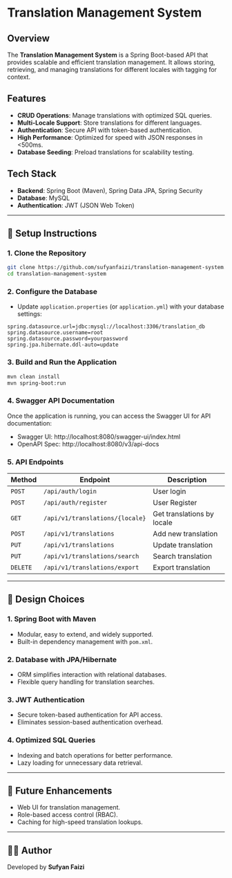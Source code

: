 # Translation Management System

## Overview
The **Translation Management System** is a Spring Boot-based API that provides scalable and efficient translation management. It allows storing, retrieving, and managing translations for different locales with tagging for context. 

## Features
- **CRUD Operations**: Manage translations with optimized SQL queries.
- **Multi-Locale Support**: Store translations for different languages.
- **Authentication**: Secure API with token-based authentication.
- **High Performance**: Optimized for speed with JSON responses in <500ms.
- **Database Seeding**: Preload translations for scalability testing.

## Tech Stack
- **Backend**: Spring Boot (Maven), Spring Data JPA, Spring Security
- **Database**: MySQL
- **Authentication**: JWT (JSON Web Token)

---

## 🚀 Setup Instructions

### **1. Clone the Repository**
```sh
git clone https://github.com/sufyanfaizi/translation-management-system.git
cd translation-management-system
```

### **2. Configure the Database**
- Update `application.properties` (or `application.yml`) with your database settings:
```properties
spring.datasource.url=jdbc:mysql://localhost:3306/translation_db
spring.datasource.username=root
spring.datasource.password=yourpassword
spring.jpa.hibernate.ddl-auto=update
```

### **3. Build and Run the Application**
```sh
mvn clean install
mvn spring-boot:run
```

### **4. Swagger API Documentation**
Once the application is running, you can access the Swagger UI for API documentation:

- Swagger UI: http://localhost:8080/swagger-ui/index.html
- OpenAPI Spec: http://localhost:8080/v3/api-docs

### **5. API Endpoints**
| Method | Endpoint | Description |
|--------|----------|-------------|
| `POST` | `/api/auth/login` | User login |
| `POST` | `/api/auth/register` | User Register |
| `GET` | `/api/v1/translations/{locale}` | Get translations by locale |
| `POST` | `/api/v1/translations` | Add new translation |
| `PUT` | `/api/v1/translations` | Update translation |
| `PUT` | `/api/v1/translations/search` | Search translation |
| `DELETE` | `/api/v1/translations/export` | Export translation |

---

## 🎯 Design Choices

### **1. Spring Boot with Maven**
- Modular, easy to extend, and widely supported.
- Built-in dependency management with `pom.xml`.

### **2. Database with JPA/Hibernate**
- ORM simplifies interaction with relational databases.
- Flexible query handling for translation searches.

### **3. JWT Authentication**
- Secure token-based authentication for API access.
- Eliminates session-based authentication overhead.

### **4. Optimized SQL Queries**
- Indexing and batch operations for better performance.
- Lazy loading for unnecessary data retrieval.

---

## 📌 Future Enhancements
- Web UI for translation management.
- Role-based access control (RBAC).
- Caching for high-speed translation lookups.

---

## 👨‍💻 Author
Developed by **Sufyan Faizi**  
